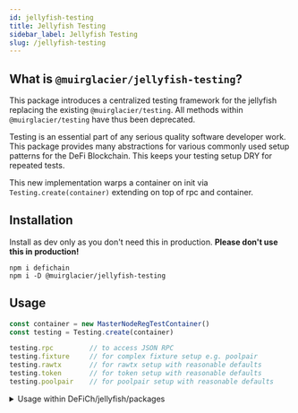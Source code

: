 ```yaml
---
id: jellyfish-testing
title: Jellyfish Testing
sidebar_label: Jellyfish Testing
slug: /jellyfish-testing
---
```


## What is `@muirglacier/jellyfish-testing`?

This package introduces a centralized testing framework for the jellyfish replacing the existing `@muirglacier/testing`.
All methods within `@muirglacier/testing` have thus been deprecated.

Testing is an essential part of any serious quality software developer work. This package provides many abstractions for
various commonly used setup patterns for the DeFi Blockchain. This keeps your testing setup DRY for repeated tests.

This new implementation warps a container on init via `Testing.create(container)` extending on top of rpc and container.

## Installation

Install as dev only as you don't need this in production. **Please don't use this in production!**

```shell
npm i defichain
npm i -D @muirglacier/jellyfish-testing
```

## Usage

```ts
const container = new MasterNodeRegTestContainer()
const testing = Testing.create(container)

testing.rpc         // to access JSON RPC
testing.fixture     // for complex fixture setup e.g. poolpair
testing.rawtx       // for rawtx setup with reasonable defaults 
testing.token       // for token setup with reasonable defaults 
testing.poolpair    // for poolpair setup with reasonable defaults 
```

<details>

<summary>Usage within DeFiCh/jellyfish/packages</summary>

### Cyclic dependencies

`@muirglacier/jellyfish-testing` relies on other jellyfish dependencies, they are cyclic dependant. However, within this
mono-repo, we don't need to declare `"devDependencies"` as they are mapped in `tsconfig.base.json`. This configuration
allows any packages within `jellyfish-*` to rely on `jellyfish-testing` without causing cyclic dependencies errors.

</details>
